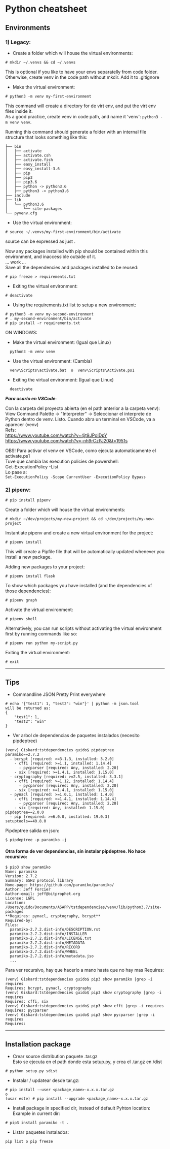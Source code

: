 # Python cheatsheet

## Environments
### 1) Legacy:

- Create a folder which will house the virtual environments:
```
# mkdir ~/.venvs && cd ~/.venvs
```
This is optional if you like to have your envs separatelly from code folder. Otherwise, create venv in the code path without mkdir. Add it to .gitignore

- Make the virtual environment:
```
# python3 -m venv my-first-environment
```
This command will create a directory for de virt env, and put the virt env files inside it.  
As a good practice, create venv in code path, and name it 'venv': ```python3 -m venv venv```. 

Running this command should generate a folder with an internal file structure that looks something like this:  
```
├── bin  
│   ├── activate  
│   ├── activate.csh  
│   ├── activate.fish  
│   ├── easy_install  
│   ├── easy_install-3.6  
│   ├── pip  
│   ├── pip3  
│   ├── pip3.6  
│   ├── python -> python3.6  
│   ├── python3 -> python3.6  
├── include  
├── lib  
│   └── python3.6  
│       └── site-packages  
└── pyvenv.cfg  
```
- Use the virtual environment:
```
# source ~/.venvs/my-first-environment/bin/activate
```
source can be expressed as just .

Now any packages installed with pip should be contained within this environment, and inaccessible outside of it.  
... work ...  
Save all the dependencies and packages installed to be reused:
```
# pip freeze > requirements.txt
```

- Exiting the virtual environment:
```
# deactivate
```

- Using the requirements.txt list to setup a new environment:
```
# python3 -m venv my-second-environment
# . my-second-environment/bin/activate
# pip install -r requirements.txt
```

ON WINDOWS:
- Make the virtual environment: (Igual que Linux)
```
  python3 -m venv venv 
```
- Use the virtual environment: (Cambia)
```
  venv\Scripts\activate.bat  o  venv\Scripts\Activate.ps1
```
- Exiting the virtual environment: (Igual que Linux)
```
  deactivate
````

***Para usarlo en VSCode***: 

Con la carpeta del proyecto abierta (en el path anterior a la carpeta venv):
View Command Palette -> "Interpreter" -> Seleccionar el interprete de Python dentro de venv.
Listo. Cuando abra un terminal en VSCode, va a aparecer (venv)  
Refs:  
https://www.youtube.com/watch?v=4jt9JPoIDpY  
https://www.youtube.com/watch?v=-nh9rCzPJ20&t=1951s

OBS! Para activar el venv en VSCode, como ejecuta automaticamente el activate.ps1  
Tuve que cambia las execution policies de powershell:  
Get-ExecutionPolicy -List  
Lo pase a:  
```Set-ExecutionPolicy -Scope CurrentUser -ExecutionPolicy Bypass```


### 2) pipenv:
```
# pip install pipenv
```
Create a folder which will house the virtual environments:
```
# mkdir ~/dev/projects/my-new-project && cd ~/dev/projects/my-new-project
```

Instantiate pipenv and create a new virtual environment for the project:
```
# pipenv install
````
This will create a Pipfile file that will be automatically updated whenever you install a new package.

Adding new packages to your project:
```
# pipenv install flask
```
To show which packages you have installed (and the dependencies of those dependencies):
```
# pipenv graph
```
Activate the virtual environment:
```
# pipenv shell
```
Alternatively, you can run scripts without activating the virtual environment first by running commands like so:
```
# pipenv run python my-script.py
```
Exiting the virtual environment:
```
# exit
```

---

## Tips

- Commandline JSON Pretty Print everywhere
```
# echo '{"test1": 1, "test2": "win"}' | python -m json.tool
will be returned as:
{
    "test1": 1, 
    "test2": "win"
}
```

- Ver arbol de dependencias de paquetes instalados (necesito pipdeptree)
```
(venv) Giskard:tstdependencies guido$ pipdeptree
paramiko==2.7.2
  - bcrypt [required: >=3.1.3, installed: 3.2.0]
    - cffi [required: >=1.1, installed: 1.14.4]
      - pycparser [required: Any, installed: 2.20]
    - six [required: >=1.4.1, installed: 1.15.0]
  - cryptography [required: >=2.5, installed: 3.3.1]
    - cffi [required: >=1.12, installed: 1.14.4]
      - pycparser [required: Any, installed: 2.20]
    - six [required: >=1.4.1, installed: 1.15.0]
  - pynacl [required: >=1.0.1, installed: 1.4.0]
    - cffi [required: >=1.4.1, installed: 1.14.4]
      - pycparser [required: Any, installed: 2.20]
    - six [required: Any, installed: 1.15.0]
pipdeptree==2.0.0
  - pip [required: >=6.0.0, installed: 19.0.3]
setuptools==40.8.0
```

Pipdeptree salida en json:
```
$ pipdeptree -p paramiko -j
```

#### Otra forma de ver dependencias, sin instalar pipdeptree. No hace recursivo:  
```
$ pip3 show paramiko
Name: paramiko
Version: 2.7.2
Summary: SSH2 protocol library
Home-page: https://github.com/paramiko/paramiko/
Author: Jeff Forcier
Author-email: jeff@bitprophet.org
License: LGPL
Location: /Users/guido/Documents/ASAPP/tstdependencies/venv/lib/python3.7/site-packages
**Requires: pynacl, cryptography, bcrypt**
Required-by: 
Files:
  paramiko-2.7.2.dist-info/DESCRIPTION.rst
  paramiko-2.7.2.dist-info/INSTALLER
  paramiko-2.7.2.dist-info/LICENSE.txt
  paramiko-2.7.2.dist-info/METADATA
  paramiko-2.7.2.dist-info/RECORD
  paramiko-2.7.2.dist-info/WHEEL
  paramiko-2.7.2.dist-info/metadata.jso
  ...  
```

Para ver recursivo, hay que hacerlo a mano hasta que no hay mas Requires:  
```
(venv) Giskard:tstdependencies guido$ pip3 show paramiko |grep -i requires
Requires: bcrypt, pynacl, cryptography
(venv) Giskard:tstdependencies guido$ pip3 show cryptography |grep -i requires
Requires: cffi, six
(venv) Giskard:tstdependencies guido$ pip3 show cffi |grep -i requires
Requires: pycparser
(venv) Giskard:tstdependencies guido$ pip3 show pycparser |grep -i requires
Requires: 
```

---

## Installation package

- Crear source distribution paquete .tar.gz  
Esto se ejecuta en el path donde esta setup.py, y crea el .tar.gz en /dist
```
# python setup.py sdist  
```

- Instalar / updatear desde tar.gz:  
```
# pip install -–user <package_name>-x.x.x.tar.gz
o
(usar este) # pip install --upgrade <package_name>-x.x.x.tar.gz
```

- Install package in specified dir, instead of default Pyhton location:  
Example in current dir:  
```
# pip3 install paramiko -t .
```
- Listar paquetes instalados:  
```
pip list o pip freeze
```

